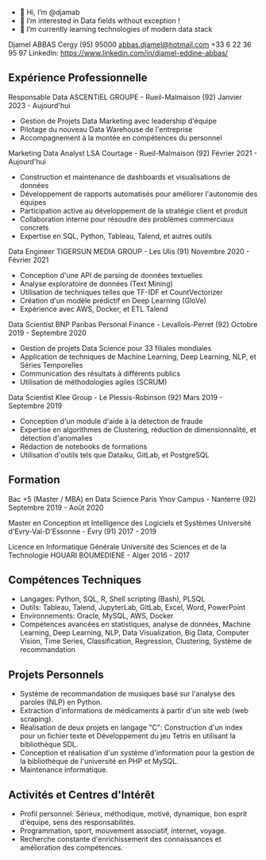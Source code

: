 - 👋 Hi, I’m @djamab
- 👀 I’m interested in Data fields without exception ! 
- 🌱 I’m currently learning technologies of modern data stack

Djamel ABBAS
Cergy (95) 95000
abbas.djamel@hotmail.com
+33 6 22 36 95 97
LinkedIn: https://www.linkedin.com/in/djamel-eddine-abbas/

Expérience Professionnelle
-------------------------

Responsable Data
ASCENTIEL GROUPE - Rueil-Malmaison (92)
Janvier 2023 - Aujourd'hui
- Gestion de Projets Data Marketing avec leadership d'équipe
- Pilotage du nouveau Data Warehouse de l'entreprise
- Accompagnement à la montée en compétences du personnel

Marketing Data Analyst
LSA Courtage - Rueil-Malmaison (92)
Février 2021 - Aujourd'hui
- Construction et maintenance de dashboards et visualisations de données
- Développement de rapports automatisés pour améliorer l'autonomie des équipes
- Participation active au développement de la stratégie client et produit
- Collaboration interne pour résoudre des problèmes commerciaux concrets
- Expertise en SQL, Python, Tableau, Talend, et autres outils

Data Engineer
TIGERSUN MEDIA GROUP - Les Ulis (91)
Novembre 2020 - Février 2021
- Conception d'une API de parsing de données textuelles
- Analyse exploratoire de données (Text Mining)
- Utilisation de techniques telles que TF-IDF et CountVectorizer
- Création d'un modèle prédictif en Deep Learning (GloVe)
- Expérience avec AWS, Docker, et ETL Talend

Data Scientist
BNP Paribas Personal Finance - Levallois-Perret (92)
Octobre 2019 - Septembre 2020
- Gestion de projets Data Science pour 33 filiales mondiales
- Application de techniques de Machine Learning, Deep Learning, NLP, et Séries Temporelles
- Communication des résultats à différents publics
- Utilisation de méthodologies agiles (SCRUM)

Data Scientist
Klee Group - Le Plessis-Robinson (92)
Mars 2019 - Septembre 2019
- Conception d'un module d'aide à la détection de fraude
- Expertise en algorithmes de Clustering, réduction de dimensionnalité, et détection d'anomalies
- Rédaction de notebooks de formations
- Utilisation d'outils tels que Dataiku, GitLab, et PostgreSQL

Formation
---------

Bac +5 (Master / MBA) en Data Science
Paris Ynov Campus - Nanterre (92)
Septembre 2019 - Août 2020

Master en Conception et Intelligence des Logiciels et Systèmes
Université d'Evry-Val-D'Essonne - Évry (91)
2017 - 2019

Licence en Informatique Générale
Université des Sciences et de la Technologie HOUARI BOUMEDIENE - Alger
2016 - 2017

Compétences Techniques
-----------------------

- Langages: Python, SQL, R, Shell scripting (Bash), PLSQL
- Outils: Tableau, Talend, JupyterLab, GitLab, Excel, Word, PowerPoint
- Environnements: Oracle, MySQL, AWS, Docker
- Compétences avancées en statistiques, analyse de données, Machine Learning, Deep Learning, NLP, Data Visualization, Big Data, Computer Vision, Time Series, Classification, Regression, Clustering, Système de recommandation

Projets Personnels
------------------

- Système de recommandation de musiques basé sur l'analyse des paroles (NLP) en Python.
- Extraction d'informations de médicaments à partir d'un site web (web scraping).
- Réalisation de deux projets en langage "C": Construction d'un index pour un fichier texte et Développement du jeu Tetris en utilisant la bibliothèque SDL.
- Conception et réalisation d'un système d'information pour la gestion de la bibliothèque de l'université en PHP et MySQL.
- Maintenance informatique.

Activités et Centres d'Intérêt
------------------------------

- Profil personnel: Sérieux, méthodique, motivé, dynamique, bon esprit d'équipe, sens des responsabilités.
- Programmation, sport, mouvement associatif, internet, voyage.
- Recherche constante d'enrichissement des connaissances et amélioration des compétences.

<!---
djamab/djamab is a ✨ special ✨ repository because its `README.md` (this file) appears on your GitHub profile.
You can click the Preview link to take a look at your changes.
--->
